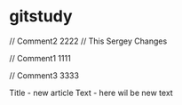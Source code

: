 # gitstudy

// Comment2 2222
// This Sergey Changes

// Comment1 1111

// Comment3 3333

Title - new article
Text - here wil be new text